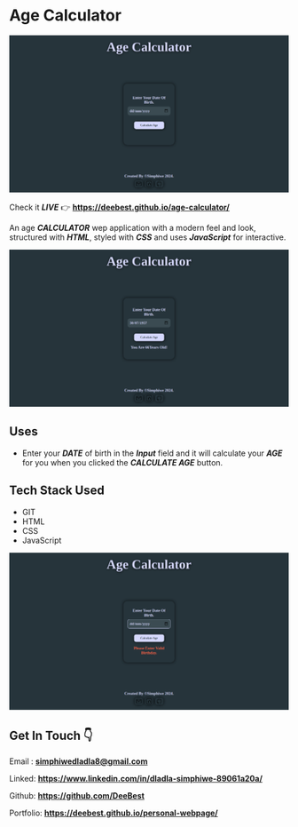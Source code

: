 # **Age Calculator**

![screenshot1 of the app](./images/Screenshot1.png)

Check it _**LIVE**_ 👉
**<https://deebest.github.io/age-calculator/>**

An age **_CALCULATOR_** wep application with a modern feel and look, structured with **_HTML_**, styled with **_CSS_** and uses **_JavaScript_** for interactive.

![screenshot2 of the app](./images/Screenshot2.png)

## Uses

- Enter your **_DATE_** of birth in the **_Input_** field and it will calculate your **_AGE_** for you when you clicked the **_CALCULATE AGE_** button.

## Tech Stack Used

- GIT
- HTML
- CSS
- JavaScript

![screenshot3 of the app](./images/Screenshot3.png)

## Get In Touch 👇

Email : **<simphiwedladla8@gmail.com>**

Linked: **<https://www.linkedin.com/in/dladla-simphiwe-89061a20a/>**

Github: **<https://github.com/DeeBest>**

Portfolio: **<https://deebest.github.io/personal-webpage/>**
